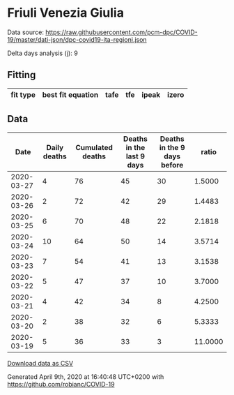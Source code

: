 # Friuli Venezia Giulia

Data source: https://raw.githubusercontent.com/pcm-dpc/COVID-19/master/dati-json/dpc-covid19-ita-regioni.json

Delta days analysis (j): 9

## Fitting 
|fit type|best fit equation|tafe|tfe|ipeak|izero|
|-------|-----|--------|------|---|---|

## Data
|Date|Daily deaths|Cumulated deaths|Deaths in the last 9 days|Deaths in the 9 days before|ratio|
|----|----------|-----------|-------|--------------------|-----|
|2020-03-27|4|76|45|30|1.5000|
|2020-03-26|2|72|42|29|1.4483|
|2020-03-25|6|70|48|22|2.1818|
|2020-03-24|10|64|50|14|3.5714|
|2020-03-23|7|54|41|13|3.1538|
|2020-03-22|5|47|37|10|3.7000|
|2020-03-21|4|42|34|8|4.2500|
|2020-03-20|2|38|32|6|5.3333|
|2020-03-19|5|36|33|3|11.0000|

[Download data as CSV](COVID-19_friuli_venezia_giulia_j9_2020-03-27.csv)

Generated April 9th, 2020 at 16:40:48 UTC+0200 with https://github.com/robianc/COVID-19

